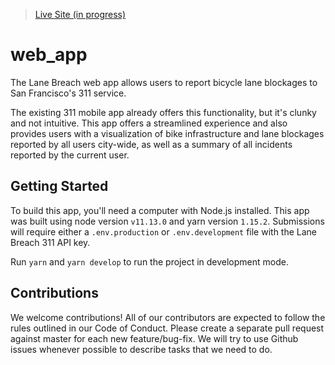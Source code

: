 > [Live Site (in progress)](https://lanebreach.netlify.com/)

# web_app

The Lane Breach web app allows users to report bicycle lane blockages to San Francisco's 311 service.

The existing 311 mobile app already offers this functionality, but it's clunky and not intuitive.
This app offers a streamlined experience and also provides users with a visualization of bike infrastructure
and lane blockages reported by all users city-wide, as well as a summary of all incidents reported by the current user.

## Getting Started

To build this app, you'll need a computer with Node.js installed. This app was built using node version `v11.13.0` and yarn version `1.15.2`. Submissions will require either a `.env.production` or `.env.development` file with the Lane Breach 311 API key.

Run `yarn` and `yarn develop` to run the project in development mode.

## Contributions

We welcome contributions! All of our contributors are expected to follow the rules outlined in our Code of Conduct.
Please create a separate pull request against master for each new feature/bug-fix. We will try to use Github issues
whenever possible to describe tasks that we need to do.
